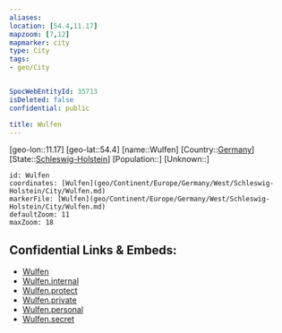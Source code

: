 ```yaml
---
aliases: 
location: [54.4,11.17]
mapzoom: [7,12] 
mapmarker: city 
type: City
tags:
- geo/City


SpocWebEntityId: 35713
isDeleted: false
confidential: public

title: Wulfen
---
```

[geo-lon::11.17]
[geo-lat::54.4]
[name::Wulfen]
[Country::[Germany](geo/Continent/Europe/Germany.md)]
[State::[Schleswig-Holstein](geo/Continent/Europe/Germany/West/Schleswig-Holstein.md)]
[Population::]
[Unknown::]


```leaflet
id: Wulfen
coordinates: [Wulfen](geo/Continent/Europe/Germany/West/Schleswig-Holstein/City/Wulfen.md)
markerFile: [Wulfen](geo/Continent/Europe/Germany/West/Schleswig-Holstein/City/Wulfen.md)
defaultZoom: 11 
maxZoom: 18
```


## Confidential Links & Embeds: 
- [Wulfen](../../../../../../../../_public/geo/Continent/Europe/Germany/West/Schleswig-Holstein/City/Wulfen.md) 
- [Wulfen.internal](../../../../../../../../_internal/geo/Continent/Europe/Germany/West/Schleswig-Holstein/City/Wulfen.internal.md) 
- [Wulfen.protect](../../../../../../../../_protect/geo/Continent/Europe/Germany/West/Schleswig-Holstein/City/Wulfen.protect.md) 
- [Wulfen.private](../../../../../../../../_private/geo/Continent/Europe/Germany/West/Schleswig-Holstein/City/Wulfen.private.md) 
- [Wulfen.personal](../../../../../../../../_personal/geo/Continent/Europe/Germany/West/Schleswig-Holstein/City/Wulfen.personal.md) 
- [Wulfen.secret](../../../../../../../../_secret/geo/Continent/Europe/Germany/West/Schleswig-Holstein/City/Wulfen.secret.md) 
